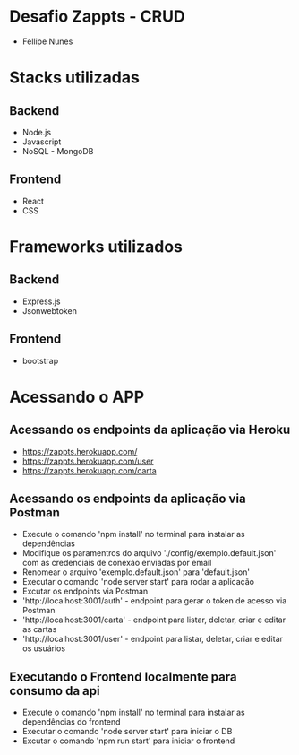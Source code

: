 # Desafio Zappts - CRUD
- Fellipe Nunes


# Stacks utilizadas

## Backend
- Node.js
- Javascript
- NoSQL - MongoDB

## Frontend
- React
- CSS


# Frameworks utilizados

## Backend
- Express.js
- Jsonwebtoken

## Frontend
- bootstrap


# Acessando o APP 

## Acessando os endpoints da aplicação via Heroku
- https://zappts.herokuapp.com/
- https://zappts.herokuapp.com/user
- https://zappts.herokuapp.com/carta

## Acessando os endpoints da aplicação via Postman
- Execute o comando 'npm install' no terminal para instalar as dependências 
- Modifique os paramentros do arquivo './config/exemplo.default.json' com as credenciais de conexão enviadas por email
- Renomear o arquivo 'exemplo.default.json' para 'default.json'
- Executar o comando 'node server start' para rodar a aplicação
- Excutar os endpoints via Postman
- 'http://localhost:3001/auth' - endpoint para gerar o token de acesso via Postman
- 'http://localhost:3001/carta' - endpoint para listar, deletar, criar e editar as cartas
- 'http://localhost:3001/user' - endpoint para listar, deletar, criar e editar os usuários 

## Executando o Frontend localmente para consumo da api
- Execute o comando 'npm install' no terminal para instalar as dependências do frontend
- Executar o comando 'node server start' para iniciar o DB
- Excutar o comando 'npm run start' para iniciar o frontend
